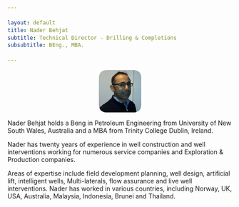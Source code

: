 ```yaml
---

layout: default
title: Nader Behjat
subtitle: Technical Director - Drilling & Completions
subsubtitle: BEng., MBA.

---
```


<img src="/images/nader.png" style="display: block; margin: 0 auto;" />

Nader Behjat holds a Beng in Petroleum Engineering from University of New South Wales, Australia and a MBA from Trinity College Dublin, Ireland.

Nader has twenty years of experience in well construction and well interventions working for numerous service companies and Exploration & Production companies.
 
Areas of expertise include field development planning, well design, artificial lift, intelligent wells, Multi-laterals, flow assurance and live well interventions. Nader has worked in various countries, including Norway, UK, USA, Australia, Malaysia, Indonesia, Brunei and Thailand.
